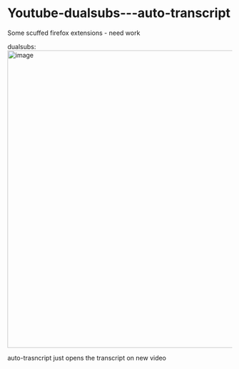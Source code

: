 # Youtube-dualsubs---auto-transcript
Some scuffed firefox extensions - need work

dualsubs:
<img width="548" height="668" alt="image" src="https://github.com/user-attachments/assets/1461aa32-b1c0-4643-9dac-e5598394d800" />

auto-trasncript just opens the transcript on new video
